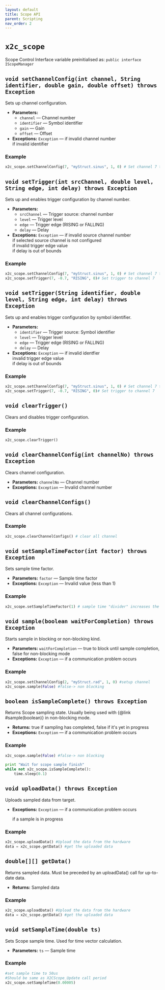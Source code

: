 ```yaml
---
layout: default
title: Scope API
parent: Scripting
nav_order: 2
---
```


# `x2c_scope`

Scope Control Interface variable preinitialised as: `public interface IScopeManager`

## `void setChannelConfig(int channel, String identifier, double gain, double offset) throws Exception`

Sets up channel configuration.

 * **Parameters:**
   * `channel` — Channel number
   * `identifier` — Symbol identifier
   * `gain` — Gain
   * `offset` — Offset
 * **Exceptions:** `Exception` — if invalid channel number<br>
	if invalid identifier
	 
###  Example
```python
x2c_scope.setChannelConfig(7, "myStruct.sinus", 1, 0) # Set channel 7 to monitor the sinus variable
```

## `void setTrigger(int srcChannel, double level, String edge, int delay) throws Exception`

Sets up and enables trigger configuration by channel number.

 * **Parameters:**
   * `srcChannel` — Trigger source: channel number
   * `level` — Trigger level
   * `edge` — Trigger edge (RISING or FALLING)
   * `delay` — Delay
 * **Exceptions:** `Exception` — if invalid source channel number<br>
     if selected source channel is not configured<br>
     if invalid trigger edge value<br>
     if delay is out of bounds

###  Example
```python
x2c_scope.setChannelConfig(7, "myStruct.sinus", 1, 0) # Set channel 7 to monitor the sinus variable
x2c_scope.setTrigger(7, -0.7, "RISING", 0)# Set trigger to channel 7
```

## `void setTrigger(String identifier, double level, String edge, int delay) throws Exception`

Sets up and enables trigger configuration by symbol identifier.

 * **Parameters:**
   * `identifier` — Trigger source: Symbol identifier
   * `level` — Trigger level
   * `edge` — Trigger edge (RISING or FALLING)
   * `delay` — Delay
 * **Exceptions:** `Exception` — if invalid identfier<br>
     invalid trigger edge value<br>
     if delay is out of bounds

###  Example
```python
x2c_scope.setChannelConfig(7, "myStruct.sinus", 1, 0) # Set channel 7 to monitor the sinus variable
x2c_scope.setTrigger(7, -0.7, "RISING", 0)# Set trigger to channel 7
```

## `void clearTrigger()`

Clears and disables trigger configuration.

###  Example
```python
x2c_scope.clearTrigger()
```

## `void clearChannelConfig(int channelNo) throws Exception`

Clears channel configuration.

 * **Parameters:** `channelNo` — Channel number
 * **Exceptions:** `Exception` — Invalid channel number

## `void clearChannelConfigs()`

Clears all channel configurations.

###  Example
```python
x2c_scope.clearChannelConfigs() # clear all channel
```

## `void setSampleTimeFactor(int factor) throws Exception`

Sets sample time factor.

 * **Parameters:** `factor` — Sample time factor
 * **Exceptions:** `Exception` — Invalid value (less than 1)

###  Example
```python
x2c_scope.setSampleTimeFactor(1) # sample time "divider" increases the sampling time
```

## `void sample(boolean waitForCompletion) throws Exception`

Starts sample in blocking or non-blocking kind.

 * **Parameters:** `waitForCompletion` — true to block until sample completion, false for non-blocking mode
 * **Exceptions:** `Exception` — if a communication problem occurs

###  Example
```python
x2c_scope.setChannelConfig(2, "myStruct.rad", 1, 0) #setup channel
x2c_scope.sample(False) #false-> non blocking
```

## `boolean isSampleComplete() throws Exception`

Returns Scope sampling state. Usually being used with {@link #sample(boolean)} in non-blocking mode.

 * **Returns:** true if sampling has completed, false if it's yet in progress
 * **Exceptions:** `Exception` — if a communication problem occurs

###  Example
```python
x2c_scope.sample(False) #false-> non blocking
		
print "Wait for scope sample finish"
while not x2c_scope.isSampleComplete():
	time.sleep(0.1)
```

## `void uploadData() throws Exception`

Uploads sampled data from target.

 * **Exceptions:** `Exception` — if a communication problem occurs<br>

     if a sample is in progress

###  Example
```python
x2c_scope.uploadData() #Upload the data from the hardware
data = x2c_scope.getData() #get the uploaded data
```

## `double[][] getData()`

Returns sampled data. Must be preceded by an uploadData() call for up-to-date data.

 * **Returns:** Sampled data

###  Example
```python
x2c_scope.uploadData() #Upload the data from the hardware
data = x2c_scope.getData() #get the uploaded data
```

## `void setSampleTime(double ts)`

Sets Scope sample time. Used for time vector calculation.

 * **Parameters:** `ts` — Sample time
 
###  Example
```python
#set sample time to 50us
#Should be same as X2CScope_Update call period
x2c_scope.setSampleTime(0.00005) 
```